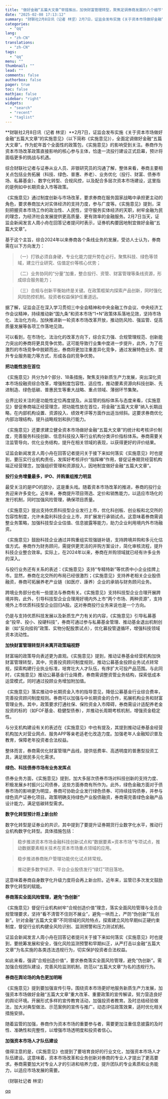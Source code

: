 ```yaml
---
title: "做好金融“五篇大文章”举措推出，加快财富管理转型，聚焦定调券商发展的八个细节"
date: "2025-02-08 17:13:12"
summary: "财联社2月8日讯（记者 林坚）2月7日，证监会发布实施《关于资本市场做好金融“五篇大文章”的实施意见..."
categories:
  - "qq"
lang:
  - "zh-CN"
translations:
  - "zh-CN"
tags:
  - "qq"
menu: ""
thumbnail: ""
lead: ""
comments: false
authorbox: false
pager: true
toc: false
mathjax: false
sidebar: "right"
widgets:
  - "search"
  - "recent"
  - "taglist"
---
```


**财联社2月8日讯（记者 林坚）**2月7日，证监会发布实施《关于资本市场做好金融“五篇大文章”的实施意见》（以下简称《实施意见》），全面定调做好金融“五篇大文章”。作为蛇年首个全面性的政策包，《实施意见》的影响受到关注。券商作为资本市场改革政策直接影响的核心参与主体，恰逢一流投行建设正式启幕，预计将面临更多的挑战与机遇。

综合财联社记者与证券从业人员、非银研究员的沟通了解，整体来看，券商主要相关点包括业务拓展（科技、绿色、普惠、养老）、业务优化（投行、财富、债券市场、私募基金）、数字化转型、合规风控，以及配合多层次资本市场建设，这里指的是例如中长期资金入市等政策。

《实施意见》通过制度创新与市场改革，要求券商在服务国家战略中承担更主动的角色，要求券商加大对实体经济的支持力度，参与广度等。《实施意见》提到，深刻把握资本市场工作的政治性、人民性，坚守服务实体经济的天职，树牢金融为民的理念，为经济社会发展提供更高质量、更有效率的金融服务。2月7日当天，证监会新闻发言人周小舟在回答记者提问时表示，证券机构要因地制宜做好金融“五篇大文章”。

基于这个主旨，综合2024年以来券商各个条线业务的发展，受访人士认为，券商需在以下方向发力：

> （一）打铁必须自身硬，专业化能力提升势在必行。聚焦科技、绿色等领域，建立行业研究、估值定价等核心优势；

> （二）业务协同的“分量”加重，整合投行、资管、财富管理等条线资源，形成综合服务能力；

> （三）合规与创新平衡始终是关键。在政策框架内探索产品创新，同时强化风险防控机制。投资者权益保护任重道远。

据了解，证监会正在深入学习贯彻三中全会精神和中央金融工作会议、中央经济工作会议精神，持续推动新“国九条”和资本市场“1+N”政策体系落地见效，坚持市场化、法治化方向，加快推进新一轮资本市场改革开放，推动防风险、强监管、促高质量发展等各项工作落地见效。

可以看到，在市场化、法治化的改革方向下，综合实力强、合规管理规范、创新能力突出的券商将更具竞争优势。这可能导致行业集中度进一步提升，此外，为了在激烈的市场竞争中脱颖而出，券商将更加注重差异化竞争，通过发展特色业务、提升专业服务能力等方式，形成各自的竞争优势。

**把功能性放在首位**

《实施意见》共分为8个部分、18条措施，聚焦支持新质生产力发展，突出深化资本市场投融资综合改革，增强制度包容性、适应性，推动要素资源向科技创新、先进制造、绿色低碳、普惠民生等重大战略、重点领域、薄弱环节集聚。

业界比较关注的是功能性定位再度提及。从监管的指标体系与态度来看，《实施意见》督促券商端正经营理念，把功能性放在首位，将金融“五篇大文章”纳入长期战略，在内部机构设置、资源投入、绩效考评等方面作出适当倾斜。这要求券商优化内部治理结构，提升战略规划和执行能力。

《实施意见》还要求建立健全资本市场做好金融“五篇大文章”的统计和考核评价制度，完善服务科技创新、信息科技投入等行业机构分类评价指标体系。券商需要关注监管导向，优化业务结构，提升在相关领域的表现，以获得更好的评价结果。

证监会新闻发言人周小舟在回答记者提问关于接下来如何落实《实施意见》时也提到，要压实行业机构责任，发挥好考核评价“指挥棒”作用，督促证券期货经营机构端正经营理念，加强组织管理和资源投入，因地制宜做好金融“五篇大文章”。

**投行业务增量最多，IPO、并购重组推力明显**

最受关注的是IPO的部分，这是重头戏。随着资本市场改革的推进，券商的投行业务迎来许多变化。近年来，券商提升项目筛选、定价和销售能力，以适应市场化的发行机制，同时加强风险管理，确保项目质量。

《实施意见》提出支持优质科技型企业发行上市，优化科创板、创业板和北交所的包容性制度，允许未盈利科技企业上市，并扩展发行承销试点。这意味着券商需调整业务策略，加强科技型企业估值、信息披露等能力，助力企业利用境内外市场融资。

《实施意见》鼓励科技企业通过并购重组实现强链补链，支持跨境并购和多元化估值方式。券商作为财务顾问，需提供更灵活的并购方案设计，简化审核流程，提升科技企业整合效率。实际上，在2024年以来，券商在并购领域就已经有许多业务的深入。

与投行业务还有关系的表述：《实施意见》支持“专精特新”等优质中小企业挂牌上市。显然，券商在北交所的布局已经很激烈；《实施意见》支持养老相关企业股债融资，券商可拓展养老产业链（如医疗、康养）企业的承销与财务顾问业务。

跨境业务部分也有一些提法与券商有关。《实施意见》支持科技型企业合理开展跨境并购，此外，引导科技型企业合理用好境内外上市“两个市场、两种资源”，支持境外上市优质科技型企业回归A股。这对券商投行业务来说也是一个方向。

仍是与支持优质科技发展以及新质生产力有关的内容，《实施意见》引导私募基金“投早、投小、投硬科技”，券商可通过参与私募基金管理、推动基金退出机制创新（如“反向挂钩”政策、实物分配股票试点），优化募投管退循环，增强科技领域资本流动性。

**加快财富管理转型并未离开政策端视野**

财富端的政策导向表述更为直观。《实施意见》提到，推动证券基金经营机构加快财富管理转型，其中，完善投资顾问制度规则，推动公募基金投顾业务试点转常规，探索构建行业执业标准，培育壮大人才队伍，有序扩大可投产品范围。与此同时，《实施意见》推动公募基金行业降费，券商需调整资管业务结构，探索低成本运营模式，同时通过投顾业务增加附加值。

《实施意见》落实推动中长期资金入市的指导意见，降低公募基金行业综合费率，完善投资顾问制度规则。券商可以加强与中长期资金的合作，拓展机构业务和财富管理业务。其中，政策要求打通社保、保险资金入市障碍，券商需设计适配养老金投资的标的（如FOF基金、稳健型债券），并推动长周期考核机制，增强资金稳定性。

与分支机构建设有关的表述在《实施意见》中也有提及，其提到推动证券基金经营机构加大对营业网点、服务APP等亲老适老化改造力度。加强老年人金融知识普及教育，保障老年投资者合法权益。

整体而言，券商需优化财富管理产品线，提供低费率、高透明度的普惠型投资工具，满足居民多元化需求。

**绿色、科技债券市场有业务发挥点**

债券业务方面，《实施意见》提到，加大多层次债券市场对科技创新的支持力度、积极发展乡村振兴公司债券，这些方面券商有所作为。此外，绿色金融方面对于债券市场的影响更为明显，券商可协助企业发行绿色债券、可持续挂钩债券，并参与绿色资产证券化项目。政策明确支持绿色产业股债融资，券商需完善绿色金融产品设计能力，满足低碳转型需求。

**数字化转型预计将上新台阶**

数字化转型是证券业的共识，其中提到了要提升证券期货行业数字化水平，推动行业机构数字化转型。具体措施包括：

> 稳步推进资本市场金融科技创新试点和“数据要素×资本市场”专项试点，推动数据要素相关技术在资本市场重点领域的应用。

> 稳步推进券商账户管理功能优化试点转常规。

> 推动更多数字经济、平台企业股债发行“绿灯”项目落地。

这意味着券商自身数字化升级力度将会再上新台阶。近年来，监管已多次发文鼓励数字化转型的赋能。

**券商落实全面风险管理，避免“伪创新”**

《实施意见》督促行业机构树牢“合规创造价值”理念，落实全面风险管理与全员合规管理要求，坚持“看不清管不住则不展业”，避免一哄而上，严防“伪创新”“乱创新”。针对金融“五篇大文章”不同领域的风险特点，探索建立风险早期纠正硬约束制度，督促行业机构健全风险识别、监测预警和压力测试机制。

证监会新闻发言人周小舟在回答记者提问关于接下来如何落实《实施意见》时也提到，要统筹发展和安全，强化风险监测预警和早期纠正，从严打击以金融“五篇大文章”为名实施的各类违法违规行为，切实保护投资者合法权益。

如此来看，强调“合规创造价值”，要求券商落实全面风险管理，避免“伪创新”。需加强合规团队建设，完善风险监测机制，防范以“五篇大文章”为名的违规行为。

**券商在舆论场的角色更加明晰**

《实施意见》提到要加强宣传引导。围绕资本市场更好地服务新质生产力发展，加强资本市场做好金融“五篇大文章”重大改革、重要政策的宣传解读，努力营造良好的舆论环境。开展形式多样的宣传教育活动，加强投资者教育。及时总结经验做法，加大对典型做法、示范案例的宣传与推广。动态评估政策效果，适时优化相关措施安排。

随着监管的加强，券商作为资本市场的重要参与者，需要更加注重信息披露的及时性、准确性和完整性，以增强市场透明度和投资者信心。

**加强资本市场人才队伍建设**

值得注意的是，《实施意见》也提到了要培育良好的行业文化，加强资本市场人才队伍建设。这意味着，资本市场改革和业务创新对券商的专业人才提出了更高要求。券商需要加大对专业人才的引进和培养力度，提升团队的专业素质和业务能力，以适应市场发展的需要。

（财联社记者 林坚）

[qq](https://new.qq.com/rain/a/20250208A068PT00)

